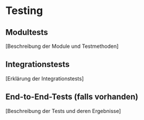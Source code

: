 # Testing

## Modultests
[Beschreibung der Module und Testmethoden]

## Integrationstests
[Erklärung der Integrationstests]

## End-to-End-Tests (falls vorhanden)
[Beschreibung der Tests und deren Ergebnisse]
